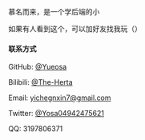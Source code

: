慕名而来，是一个学后端的小

如果有人看到这个，可以加好友找我玩（）

#### 联系方式

GitHub: [@Yueosa](https://github.com/Yueosa)

Bilibili: [@The-Herta](https://space.bilibili.com/433677987) 

Email: yichegnxin7@gmail.com 

Twitter: [@Yosa04942475621](https://x.com/Yosa04942475621)

QQ: 3197806371
